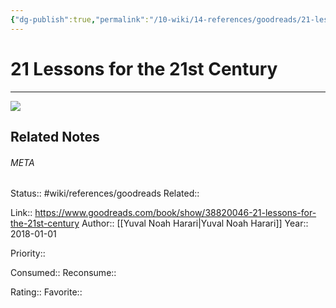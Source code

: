```yaml
---
{"dg-publish":true,"permalink":"/10-wiki/14-references/goodreads/21-lessons-for-the-21st-century-0525512179/","title":"21 Lessons for the 21st Century"}
---
```


# 21 Lessons for the 21st Century
---
![](https://i.gr-assets.com/images/S/compressed.photo.goodreads.com/books/1564577305l/38820046._SY475_.jpg)

## Related Notes




###### META
Status:: #wiki/references/goodreads
Related:: 

Link:: https://www.goodreads.com/book/show/38820046-21-lessons-for-the-21st-century
Author:: [[Yuval Noah Harari\|Yuval Noah Harari]]
Year:: 2018-01-01

Priority:: 

Consumed:: 
Reconsume:: 

Rating:: 
Favorite:: 
